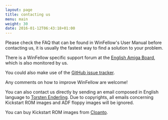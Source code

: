 ```yaml
---
layout: page
title: contacting us
menu: main
weight: 30
date: 2016-01-12T06:43:18+01:00
---
```


Please check the FAQ that can be found in WinFellow's User Manual before contacting us, it is usually the fastest way to find a solution to your problem.

There is a WinFellow specific support forum at the [English Amiga Board](http://eab.abime.net/forumdisplay.php?forumid=28), which is also monitored by us.

You could also make use of the [GitHub issue tracker](https://github.com/petschau/winfellow/issues).

Any comments on how to improve WinFellow are welcome!

You can also contact us directly by sending an email composed in English language to [Torsten Enderling](mailto:carfesh@gmx.net). Due to copyrights, all emails concerning Kickstart ROM images and ADF floppy images will be ignored. 

You can buy Kickstart ROM images from [Cloanto](http://www.amigaforever.com).
